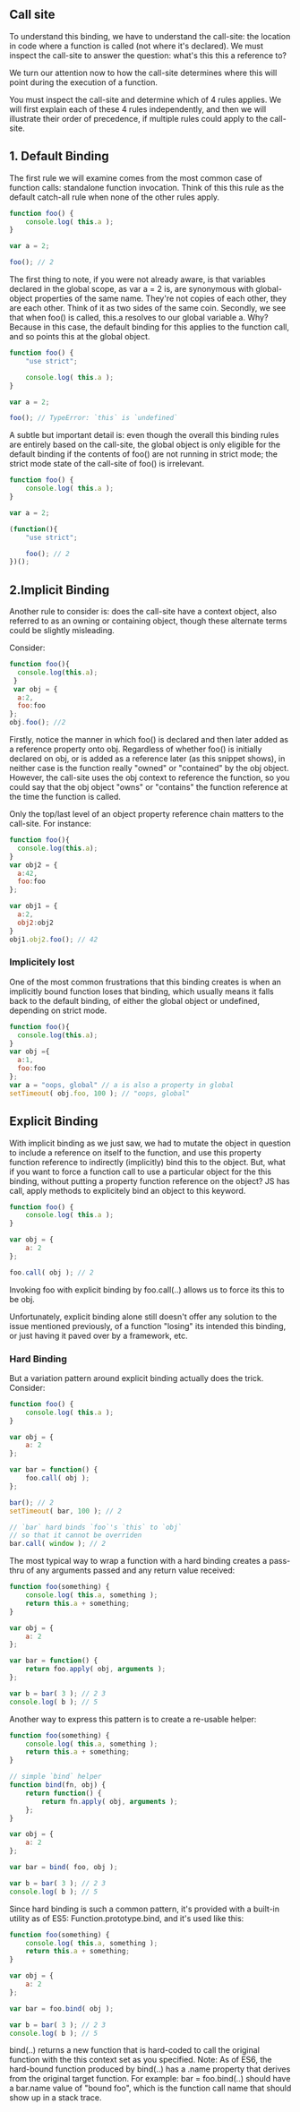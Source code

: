 ## Call site
To understand this binding, we have to understand the call-site: the location in code where a function is called (not where it's declared). We must inspect the call-site to answer the question: what's this this a reference to?


We turn our attention now to how the call-site determines where this will point during the execution of a function.

You must inspect the call-site and determine which of 4 rules applies. We will first explain each of these 4 rules independently, and then we will illustrate their order of precedence, if multiple rules could apply to the call-site.

## 1. Default Binding

The first rule we will examine comes from the most common case of function calls: standalone function invocation. Think of this this rule as the default catch-all rule when none of the other rules apply.
```js
function foo() {
	console.log( this.a );
}

var a = 2;

foo(); // 2

```
The first thing to note, if you were not already aware, is that variables declared in the global scope, as var a = 2 is, are synonymous with global-object properties of the same name. They're not copies of each other, they are each other. Think of it as two sides of the same coin.
Secondly, we see that when foo() is called, this.a resolves to our global variable a. Why? Because in this case, the default binding for this applies to the function call, and so points this at the global object.
```js
function foo() {
	"use strict";

	console.log( this.a );
}

var a = 2;

foo(); // TypeError: `this` is `undefined`
```
A subtle but important detail is: even though the overall this binding rules are entirely based on the call-site, the global object is only eligible for the default binding if the contents of foo() are not running in strict mode; the strict mode state of the call-site of foo() is irrelevant.
```js
function foo() {
	console.log( this.a );
}

var a = 2;

(function(){
	"use strict";

	foo(); // 2
})();
```

## 2.Implicit Binding
Another rule to consider is: does the call-site have a context object, also referred to as an owning or containing object, though these alternate terms could be slightly misleading.

Consider:
```js
function foo(){
  console.log(this.a);
 }
 var obj = {
  a:2,
  foo:foo
};
obj.foo(); //2
```
Firstly, notice the manner in which foo() is declared and then later added as a reference property onto obj. Regardless of whether foo() is initially declared on obj, or is added as a reference later (as this snippet shows), in neither case is the function really "owned" or "contained" by the obj object.
However, the call-site uses the obj context to reference the function, so you could say that the obj object "owns" or "contains" the function reference at the time the function is called.

Only the top/last level of an object property reference chain matters to the call-site. For instance:
```js
function foo(){
  console.log(this.a);
}
var obj2 = {
  a:42,
  foo:foo
};

var obj1 = {
  a:2,
  obj2:obj2
}
obj1.obj2.foo(); // 42
```

### Implicitely lost
One of the most common frustrations that this binding creates is when an implicitly bound function loses that binding, which usually means it falls back to the default binding, of either the global object or undefined, depending on strict mode.
```js
function foo(){
  console.log(this.a);
}
var obj ={
  a:1,
  foo:foo
};
var a = "oops, global" // a is also a property in global
setTimeout( obj.foo, 100 ); // "oops, global"

```
## Explicit Binding
With implicit binding as we just saw, we had to mutate the object in question to include a reference on itself to the function, and use this property function reference to indirectly (implicitly) bind this to the object.
But, what if you want to force a function call to use a particular object for the this binding, without putting a property function reference on the object?
JS has call, apply methods to explicitely bind an object to this keyword.
```js
function foo() {
	console.log( this.a );
}

var obj = {
	a: 2
};

foo.call( obj ); // 2
```
Invoking foo with explicit binding by foo.call(..) allows us to force its this to be obj.

Unfortunately, explicit binding alone still doesn't offer any solution to the issue mentioned previously, of a function "losing" its intended this binding, or just having it paved over by a framework, etc.
### Hard Binding
But a variation pattern around explicit binding actually does the trick. Consider:
```js
function foo() {
	console.log( this.a );
}

var obj = {
	a: 2
};

var bar = function() {
	foo.call( obj );
};

bar(); // 2
setTimeout( bar, 100 ); // 2

// `bar` hard binds `foo`'s `this` to `obj`
// so that it cannot be overriden
bar.call( window ); // 2
```
The most typical way to wrap a function with a hard binding creates a pass-thru of any arguments passed and any return value received:
```js
function foo(something) {
	console.log( this.a, something );
	return this.a + something;
}

var obj = {
	a: 2
};

var bar = function() {
	return foo.apply( obj, arguments );
};

var b = bar( 3 ); // 2 3
console.log( b ); // 5
```
Another way to express this pattern is to create a re-usable helper:
```js
function foo(something) {
	console.log( this.a, something );
	return this.a + something;
}

// simple `bind` helper
function bind(fn, obj) {
	return function() {
		return fn.apply( obj, arguments );
	};
}

var obj = {
	a: 2
};

var bar = bind( foo, obj );

var b = bar( 3 ); // 2 3
console.log( b ); // 5
```

Since hard binding is such a common pattern, it's provided with a built-in utility as of ES5: Function.prototype.bind, and it's used like this:

```js
function foo(something) {
	console.log( this.a, something );
	return this.a + something;
}

var obj = {
	a: 2
};

var bar = foo.bind( obj );

var b = bar( 3 ); // 2 3
console.log( b ); // 5
```
bind(..) returns a new function that is hard-coded to call the original function with the this context set as you specified.
Note: As of ES6, the hard-bound function produced by bind(..) has a .name property that derives from the original target function. For example: bar = foo.bind(..) should have a bar.name value of "bound foo", which is the function call name that should show up in a stack trace.

